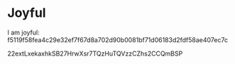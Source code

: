 # Joyful

I am joyful: f5119f58fea4c29e32ef7f67d8a702d90b0081bf71d06183d2fdf58ae407ec7c


22extLxekaxhkSB27HrwXsr7TQzHuTQVzzCZhs2CCQmBSP